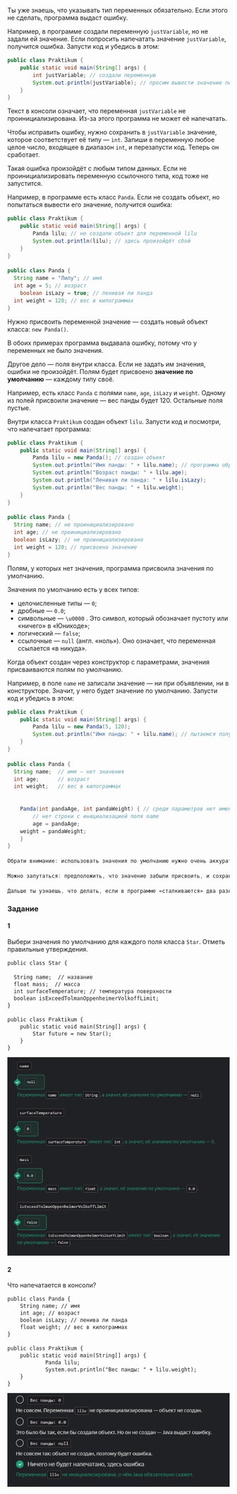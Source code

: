 Ты уже знаешь, что указывать тип переменных обязательно. Если этого не сделать, программа выдаст ошибку.

Например, в программе создали переменную `justVariable`, но не задали ей значение. Если попросить напечатать значение `justVariable`, получится ошибка. Запусти код и убедись в этом:

```java
public class Praktikum {
    public static void main(String[] args) {
        int justVariable; // создали переменную
        System.out.println(justVariable); // просим вывести значение переменной, хотя не задали значение
    }
}
```

Текст в консоли означает, что переменная `justVariable` не проинициализирована. Из-за этого программа не может её напечатать.

Чтобы исправить ошибку, нужно сохранить в `justVariable` значение, которое соответствует её типу — `int`. Запиши в переменную любое целое число, входящее в диапазон `int`, и перезапусти код. Теперь он сработает.

Такая ошибка произойдёт с любым типом данных. Если не проинициализировать переменную ссылочного типа, код тоже не запустится.

Например, в программе есть класс `Panda`. Если не создать объект, но попытаться вывести его значение, получится ошибка:

```java
public class Praktikum {
    public static void main(String[] args) {
        Panda lilu; // не создали объект для переменной lilu
        System.out.println(lilu); // здесь произойдёт сбой
    }
}

public class Panda {
  String name = "Лилу"; // имя
  int age = 5; // возраст
	boolean isLazy = true; // ленивая ли панда
  int weight = 120; // вес в килограммах
}
```

Нужно присвоить переменной значение — создать новый объект класса: `new Panda()`.

В обоих примерах программа выдавала ошибку, потому что у переменных не было значения.

Другое дело — поля внутри класса. Если не задать им значения, ошибки не произойдёт. Полям будет присвоено **значение по умолчанию** — каждому типу своё.

Например, есть класс `Panda` с полями `name`, `age`, `isLazy` и `weight`. Одному из полей присвоили значение — вес панды будет 120. Остальные поля пустые.

Внутри класса `Praktikum` создан объект `lilu`. Запусти код и посмотри, что напечатает программа:

```java
public class Praktikum {
    public static void main(String[] args) {
        Panda lilu = new Panda(); // создан объект
        System.out.println("Имя панды: " + lilu.name); // программа обращается ко всем полям
        System.out.println("Возраст панды: " + lilu.age);
        System.out.println("Ленивая ли панда: " + lilu.isLazy);
        System.out.println("Вес панды: " + lilu.weight);
    }
}

public class Panda {
  String name; // не проинициализировано
  int age; // не проинициализировано 
  boolean isLazy; // не проинициализировано
  int weight = 120; // присвоено значение
}
```
Полям, у которых нет значения, программа присвоила значения по умолчанию.

Значения по умолчанию есть у всех типов:

- целочисленные типы — `0`;
- дробные — `0.0`;
- символьные — `\u0000` . Это символ, который обозначает пустоту или «ничего» в «Юникоде»;
- логический — `false`;
- ссылочные — `null` (англ. «ноль»). Оно означает, что переменная ссылается «в никуда».

Когда объект создан через конструктор с параметрами, значения присваиваются полям по умолчанию.

Например, в поле `name` не записали значение — ни при объявлении, ни в конструкторе. Значит, у него будет значение по умолчанию. Запусти код и убедись в этом:

```java
public class Praktikum {
    public static void main(String[] args) {
        Panda lilu = new Panda(5, 120);
        System.out.println("Имя панды: " + lilu.name); // пытаемся получить имя
    }
}

public class Panda {
  String name;  // имя — нет значения
  int age;      // возраст
  int weight;   // вес в килограммах
	
 
	Panda(int pandaAge, int pandaWeight) { // среди параметров нет имени
		// нет строки с инициализацией поля name
		age = pandaAge;
    weight = pandaWeight;
	}
}

Обрати внимание: использовать значения по умолчанию нужно очень аккуратно. Когда нет явной инициализации, нельзя отследить, как в переменную попало «нулевое» значение.

Можно запутаться: предположить, что значение забыли присвоить, и сохранить его не там, где нужно.

Дальше ты узнаешь, что делать, если в программе «сталкиваются» два разных типа. А пока — вот [шпаргалка](https://code.s3.yandex.net/qa-automation-engineer/java/track2/cheatsheets/sprint2/data_types_cheatsheet_new.pdf) со всеми типами данных.


```

### Задание
#### 1
Выбери значения по умолчанию для каждого поля класса `Star`. Отметь правильные утверждения.

```
public class Star {

  String name;  // название
  float mass;  // масса    
  int surfaceTemperature; // температура поверхности
  boolean isExceedTolmanOppenheimerVolkoffLimit;
}

public class Praktikum {
    public static void main(String[] args) {
        Star future = new Star();
    }
} 
```
![img_3.png](img%2Fimg_3.png)

#### 2
Что напечатается в консоли?
```
public class Panda {
    String name; // имя
    int age; // возраст
    boolean isLazy; // ленива ли панда
    float weight; // вес в килограммах
}

public class Praktikum {
    public static void main(String[] args) {
            Panda lilu;
            System.out.println("Вес панды: " + lilu.weight);
    }
} 
```

![img_4.png](img%2Fimg_4.png)